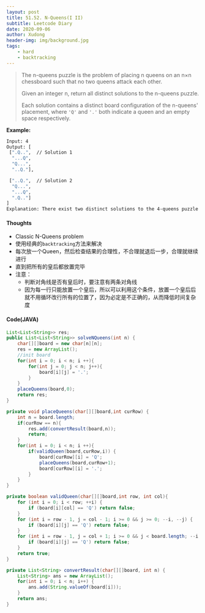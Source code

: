 ```yaml
---
layout: post
title: 51.52. N-Queens(I II)
subtitle: Leetcode Diary
date: 2020-09-06
author: Xudong
header-img: img/background.jpg
tags: 
    - hard
    - backtracking
---
```


>The n-queens puzzle is the problem of placing n queens on an n×n chessboard such that no two queens attack each other.
>
>Given an integer n, return all distinct solutions to the n-queens puzzle.
>
>Each solution contains a distinct board configuration of the n-queens' placement, where `'Q'` and `'.'` both indicate a queen and an empty space respectively.


**Example:**

```bash
Input: 4
Output: [
 [".Q..",  // Solution 1
  "...Q",
  "Q...",
  "..Q."],

 ["..Q.",  // Solution 2
  "Q...",
  "...Q",
  ".Q.."]
]
Explanation: There exist two distinct solutions to the 4-queens puzzle as shown above.
```


#### Thoughts

- Classic N-Queens problem
- 使用经典的`backtracking`方法来解决
- 每次放一个Queen，然后检查结果的合理性，不合理就退后一步，合理就继续进行
- 直到把所有的皇后都放置完毕
- 注意：
  - 判断对角线是否有皇后时，要注意有两条对角线
  - 因为每一行只能放置一个皇后，所以可以利用这个条件，放置一个皇后后就不用循环改行所有的位置了，因为必定是不正确的，从而降低时间复杂度

#### Code(JAVA)

```java
List<List<String>> res;
public List<List<String>> solveNQueens(int n) {
    char[][]board = new char[n][n];
    res = new ArrayList();
    //init board
    for(int i = 0; i < n; i ++){
        for(int j = 0; j < n; j++){
            board[i][j] = '.';
        }
    }
    placeQueens(board,0);
    return res;
}

private void placeQueens(char[][]board,int curRow) {
    int n = board.length;
    if(curRow == n){
        res.add(convertResult(board,n));
        return;
    }
    for(int i = 0; i < n; i ++){
        if(validQueen(board,curRow,i)) {
            board[curRow][i] = 'Q';
            placeQueens(board,curRow+1);
            board[curRow][i] = '.';
        }
    }
}

private boolean validQueen(char[][]board,int row, int col){
    for (int i = 0; i < row; ++i) {
        if (board[i][col] == 'Q') return false;
    }
    for (int i = row - 1, j = col - 1; i >= 0 && j >= 0; --i, --j) {
        if (board[i][j] == 'Q') return false;
    }
    for (int i = row - 1, j = col + 1; i >= 0 && j < board.length; --i, ++j) {
        if (board[i][j] == 'Q') return false;
    }
    return true;
}

private List<String> convertResult(char[][]board, int n) {
    List<String> ans = new ArrayList();
    for(int i = 0; i < n; i++) {
        ans.add(String.valueOf(board[i]));
    }
    return ans;
}
```


<script type="text/javascript" src="https://xudongliuharold.github.io/js/latex-math.js?config=default"></script>
